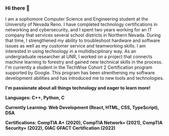### Hi there 👋

I am a sophomore Computer Science and Engineering student at the University of Nevada Reno. I have completed technology certifications in networking and cybersecurity, and I spent two years working for an IT company that services several school districts in Northern Nevada. During that time, I strengthened my ability to troubleshoot hardware and software issues as well as my customer service and teamworking skills. 
I am interested in using technology in a multidisciplinary way. As an undergraduate researcher at UNR, I worked on a project that connects machine learning to forestry and gained new technical skills in the process. 
I'm currently a student in the TechWise Cohort 2 Certification program supported by Google. This program has been strenthening my software development abilities and has introduced me to new tools and technologies. 

**I'm passionate about all things technology and eager to learn more!**

**Languages: C++, Python, C**

**Currently Learning: Web Development (React, HTML, CSS, TypeScript), DSA**

**Certifications: CompTIA A+ (2020), CompTIA Network+ (2021), CompTIA Security+ (2022), GIAC GFACT Certification (2022)**


